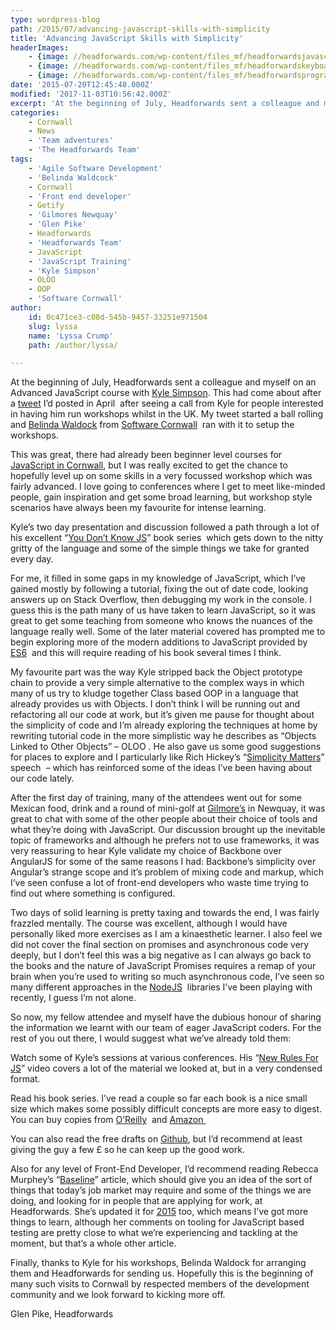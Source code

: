 ```yaml
---
type: wordpress-blog
path: /2015/07/advancing-javascript-skills-with-simplicity
title: 'Advancing JavaScript Skills with Simplicity'
headerImages:
    - {image: //headforwards.com/wp-content/files_mf/headforwardsjavascrip.jpg, text: 'JavaScript skills'}
    - {image: //headforwards.com/wp-content/files_mf/headforwardskeyboard76.jpg, text: ""}
    - {image: //headforwards.com/wp-content/files_mf/headforwardsprogramming19.jpg, text: ""}
date: '2015-07-20T12:45:48.000Z'
modified: '2017-11-03T10:56:42.000Z'
excerpt: 'At the beginning of July, Headforwards sent a colleague and myself on an Advanced JavaScript course with Kyle Simpson. This had come about after a tweet I’d posted in April  after seeing a call from Kyle for people interested in having him run workshops whilst in the UK. My tweet started a ball rolling and …'
categories:
    - Cornwall
    - News
    - 'Team adventures'
    - 'The Headforwards Team'
tags:
    - 'Agile Software Development'
    - 'Belinda Waldcock'
    - Cornwall
    - 'Front end developer'
    - Getify
    - 'Gilmores Newquay'
    - 'Glen Pike'
    - Headforwards
    - 'Headforwards Team'
    - JavaScript
    - 'JavaScript Training'
    - 'Kyle Simpson'
    - OLOO
    - OOP
    - 'Software Cornwall'
author:
    id: 0c471ce3-c08d-545b-9457-33251e971504
    slug: lyssa
    name: 'Lyssa Crump'
    path: /author/lyssa/

---
```

At the beginning of July, Headforwards sent a colleague and myself on an Advanced JavaScript course with [Kyle Simpson](http://getify.me/). This had come about after a [tweet](https://twitter.com/glengineered/status/589015462702358528) I’d posted in April  after seeing a call from Kyle for people interested in having him run workshops whilst in the UK. My tweet started a ball rolling and [Belinda Waldock](https://twitter.com/belindawaldock) from [Software Cornwall](http://www.softwarecornwall.org/)  ran with it to setup the workshops.

This was great, there had already been beginner level courses for [JavaScript in Cornwall](http://www.softwarecornwall.org/javascript-training-develop-your-programming-language-skills/), but I was really excited to get the chance to hopefully level up on some skills in a very focussed workshop which was fairly advanced. I love going to conferences where I get to meet like-minded people, gain inspiration and get some broad learning, but workshop style scenarios have always been my favourite for intense learning.

Kyle’s two day presentation and discussion followed a path through a lot of his excellent “[You Don’t Know JS](http://www.oreilly.com/pub/au/4853)” book series  which gets down to the nitty gritty of the language and some of the simple things we take for granted every day.

For me, it filled in some gaps in my knowledge of JavaScript, which I’ve gained mostly by following a tutorial, fixing the out of date code, looking answers up on Stack Overflow, then debugging my work in the console. I guess this is the path many of us have taken to learn JavaScript, so it was great to get some teaching from someone who knows the nuances of the language really well. Some of the later material covered has prompted me to begin exploring more of the modern additions to JavaScript provided by [ES6](http://www.ecma-international.org/ecma-262/6.0/index.html)  and this will require reading of his book several times I think.

My favourite part was the way Kyle stripped back the Object prototype chain to provide a very simple alternative to the complex ways in which many of us try to kludge together Class based OOP in a language that already provides us with Objects. I don’t think I will be running out and refactoring all our code at work, but it’s given me pause for thought about the simplicity of code and I’m already exploring the techniques at home by rewriting tutorial code in the more simplistic way he describes as “Objects Linked to Other Objects” – OLOO . He also gave us some good suggestions for places to explore and I particularly like Rich Hickey’s “[Simplicity Matters](https://www.youtube.com/watch?v=rI8tNMsozo0)” speech  – which has reinforced some of the ideas I’ve been having about our code lately.

After the first day of training, many of the attendees went out for some Mexican food, drink and a round of mini-golf at [Gilmore’s](http://www.gilmoresnewquay.co.uk/) in Newquay, it was great to chat with some of the other people about their choice of tools and what they’re doing with JavaScript. Our discussion brought up the inevitable topic of frameworks and although he prefers not to use frameworks, it was very reassuring to hear Kyle validate my choice of Backbone over AngularJS for some of the same reasons I had: Backbone’s simplicity over Angular’s strange scope and it’s problem of mixing code and markup, which I’ve seen confuse a lot of front-end developers who waste time trying to find out where something is configured.

Two days of solid learning is pretty taxing and towards the end, I was fairly frazzled mentally. The course was excellent, although I would have personally liked more exercises as I am a kinaesthetic learner. I also feel we did not cover the final section on promises and asynchronous code very deeply, but I don’t feel this was a big negative as I can always go back to the books and the nature of JavaScript Promises requires a remap of your brain when you’re used to writing so much asynchronous code, I’ve seen so many different approaches in the [NodeJS](https://nodejs.org/)  libraries I’ve been playing with recently, I guess I’m not alone.

So now, my fellow attendee and myself have the dubious honour of sharing the information we learnt with our team of eager JavaScript coders. For the rest of you out there, I would suggest what we’ve already told them:

Watch some of Kyle’s sessions at various conferences. His “[New Rules For JS](https://www.youtube.com/watch?v=S4cvuuq3OKY)” video covers a lot of the material we looked at, but in a very condensed format.

Read his book series. I’ve read a couple so far each book is a nice small size which makes some possibly difficult concepts are more easy to digest. You can buy copies from [O’Reilly](http://www.oreilly.com/pub/au/4853)  and [Amazon ](http://www.amazon.co.uk/s/ref=dp_byline_sr_book_1?ie=UTF8&field-author=Kyle+Simpson&search-alias=books-uk&text=Kyle+Simpson&sort=relevancerank)

You can also read the free drafts on [Github](https://github.com/getify/You-Dont-Know-JS), but I’d recommend at least giving the guy a few £ so he can keep up the good work.

Also for any level of Front-End Developer, I’d recommend reading Rebecca Murphey’s “[Baseline](http://rmurphey.com/blog/2012/04/12/a-baseline-for-front-end-developers/)” article, which should give you an idea of the sort of things that today’s job market may require and some of the things we are doing, and looking for in people that are applying for work, at Headforwards. She’s updated it for [2015](http://rmurphey.com/blog/2015/03/23/a-baseline-for-front-end-developers-2015/) too, which means I’ve got more things to learn, although her comments on tooling for JavaScript based testing are pretty close to what we’re experiencing and tackling at the moment, but that’s a whole other article.

Finally, thanks to Kyle for his workshops, Belinda Waldock for arranging them and Headforwards for sending us. Hopefully this is the beginning of many such visits to Cornwall by respected members of the development community and we look forward to kicking more off.

Glen Pike, Headforwards

